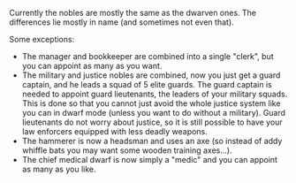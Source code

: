 
Currently the nobles are mostly the same as the dwarven ones. The differences lie mostly in name
(and sometimes not even that).

Some exceptions:

* The manager and bookkeeper are combined into a single "clerk", but you can appoint as many as you want.
* The military and justice nobles are combined, now you just get a guard captain, and he leads a
  squad of 5 elite guards. The guard captain is needed to appoint guard lieutenants, the leaders of
  your military squads. This is done so that you cannot just avoid the whole justice system like you
  can in dwarf mode (unless you want to do without a military). Guard lieutenants do not worry about
  justice, so it is still possible to have your law enforcers equipped with less deadly weapons.
* The hammerer is now a headsman and uses an axe (so instead of addy whiffle bats you may want some
  wooden training axes...).
* The chief medical dwarf is now simply a "medic" and you can appoint as many as you like.
